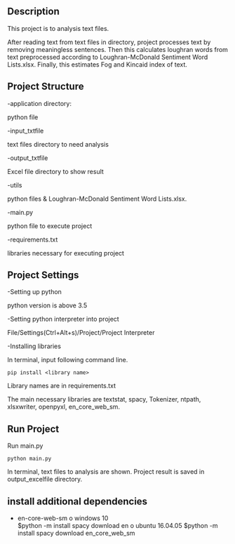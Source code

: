 ## Description

This project is to analysis text files.

After reading text from text files in directory, project processes text by removing meaningless sentences.
Then this calculates loughran words from text preprocessed according to Loughran-McDonald Sentiment Word Lists.xlsx.
Finally, this estimates Fog and Kincaid index of text.

## Project Structure
-application directory:

python file

-input_txtfile

text files directory to need analysis
    
-output_txtfile

Excel file directory to show result
    
-utils
    
python files & Loughran-McDonald Sentiment Word Lists.xlsx.

-main.py

python file to execute project

-requirements.txt

libraries necessary for executing project

## Project Settings

-Setting up python

python version is above 3.5

-Setting python interpreter into project

File/Settings(Ctrl+Alt+s)/Project/Project Interpreter

-Installing libraries

In terminal, input following command line.

    pip install <library name>
    
Library names are in requirements.txt

The main necessary libraries are textstat, spacy, Tokenizer, ntpath, xlsxwriter, openpyxl, en_core_web_sm.
    
## Run Project

Run main.py

    python main.py
    
In terminal, text files to analysis are shown.
Project result is saved in output_excelfile directory.

## install additional dependencies

- en-core-web-sm
    o windows 10    
    $python -m install spacy download en
    o ubuntu 16.04.05
    $python -m install spacy download en_core_web_sm 
    
